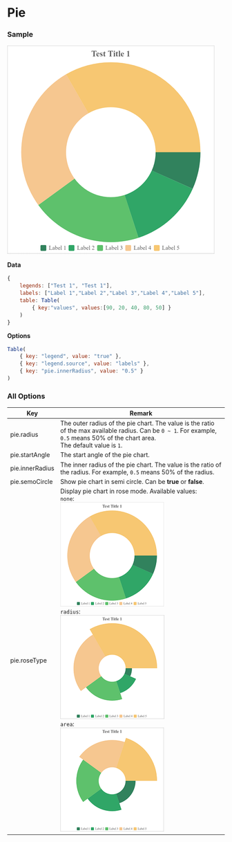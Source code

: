 # Pie

### Sample

![Sample Pie Chart](images/pie.png)

**Data**

```javascript
{
    legends: ["Test 1", "Test 1"],
    labels: ["Label 1","Label 2","Label 3","Label 4","Label 5"],
    table: Table(
        { key:"values", values:[90, 20, 40, 80, 50] }
    )
}
```
**Options**

```javascript
Table(
    { key: "legend", value: "true" },
    { key: "legend.source", value: "labels" },
    { key: "pie.innerRadius", value: "0.5" }
)
```

### All Options

| Key             | Remark                                                       |
| --------------- | ------------------------------------------------------------ |
| pie.radius      | The outer radius of the pie chart. The value is the ratio of the max available radius. Can be `0 ~ 1`. For example, `0.5` means 50% of the chart area.<br />The default value is `1`. |
| pie.startAngle  | The start angle of the pie chart.                            |
| pie.innerRadius | The inner radius of the pie chart. The value is the ratio of the radius. For example, `0.5` means 50% of the radius. |
| pie.semoCircle  | Show pie chart in semi circle. Can be **true** or **false**. |
| pie.roseType    | Display pie chart in rose mode. Available values:<br />`none`:<br />![Sample Pie Chart](images/pie-none.png)<br />`radius`:<br />![Rose Type Radius](images/pie-radius.png)<br />`area`:<br />![Rose Type Area](images/pie-area.png) |

